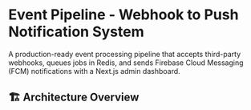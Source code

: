 # Event Pipeline - Webhook to Push Notification System

A production-ready event processing pipeline that accepts third-party webhooks, queues jobs in Redis, and sends Firebase Cloud Messaging (FCM) notifications with a Next.js admin dashboard.

## 🏗️ Architecture Overview

